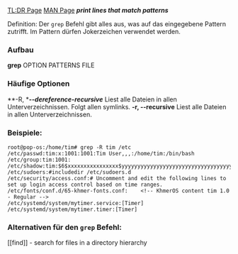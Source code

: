 [TL:DR Page](https://github.com/tldr-pages/tldr/blob/main/pages/common/grep.md)
[MAN Page](https://man7.org/linux/man-pages/man1/grep.1.html)
***print lines that match patterns***

Definition: Der `grep` Befehl gibt alles aus, was auf das eingegebene Pattern zutrifft. Im Pattern dürfen Jokerzeichen verwendet werden.

### Aufbau
**grep** OPTION PATTERNS FILE

### Häufige Optionen
**-R, ****--dereference-recursive***
	Liest alle Dateien in allen Unterverzeichnissen. Folgt allen symlinks.
**-r, --recursive**
	Liest alle Dateien in allen Unterverzeichnissen.
	
### Beispiele:
```
root@pop-os:/home/tim# grep -R tim /etc
/etc/passwd:tim:x:1001:1001:Tim User,,,:/home/tim:/bin/bash
/etc/group:tim:1001:
/etc/shadow:tim:$6$xxxxxxxxxxxxxxxx$yyyyyyyyyyyyyyyyyyyyyyyyyyyyyyyyyyyyyyyyyyyyyyyyyyyyyyyyyyyyyyyy:18965:0:99999:7:::
/etc/sudoers:#includedir /etc/sudoers.d
/etc/security/access.conf:# Uncomment and edit the following lines to set up login access control based on time ranges.
/etc/fonts/conf.d/65-khmer-fonts.conf:    <!-- KhmerOS content tim 1.0 - Regular -->
/etc/systemd/system/mytimer.service:[Timer]
/etc/systemd/system/mytimer.timer:[Timer]
```
### Alternativen für den `grep` Befehl:
[[find]] - search for files in a directory hierarchy